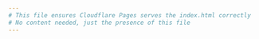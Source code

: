 ```yaml
---
# This file ensures Cloudflare Pages serves the index.html correctly
# No content needed, just the presence of this file
---
```

